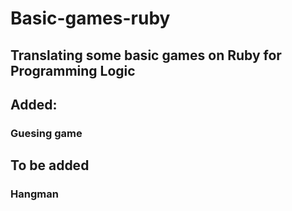 # Basic-games-ruby

## Translating some basic games on Ruby for Programming Logic

## Added:
### Guesing game

## To be added
### Hangman
